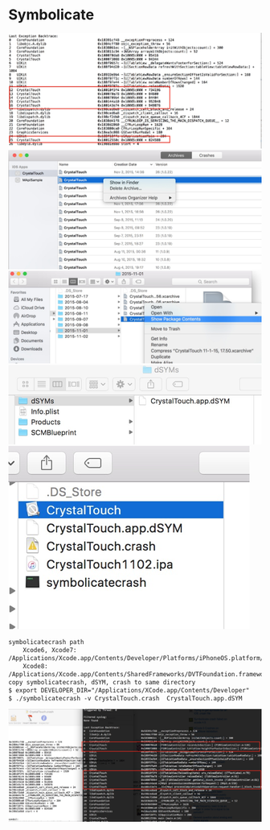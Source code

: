 # Symbolicate

![](assets/symbolicate/backtrace1.jpg)  
![](assets/symbolicate/1918EDB3-F321-4E15-94DF-71D2E5DC7702.jpg)  
![](assets/symbolicate/55989D1E-84E3-4D10-8A82-C29984154988.jpg)  
![](assets/symbolicate/E40396B8-9B90-4A0B-8275-2C3148FBD6A7.jpg)  
![](assets/symbolicate/2015-11-02.jpg)

```
symbolicatecrash path
    Xcode6, Xcode7: /Applications/Xcode.app/Contents/Developer/Platforms/iPhoneOS.platform/Developer/Library/PrivateFrameworks/DTDeviceKit.framework/Versions/A/Resources/symbolicatecrash
    Xcode8: /Applications/Xcode.app/Contents/SharedFrameworks/DVTFoundation.framework/Versions/A/Resources/symbolicatecrash
copy symbolicatecrash, dSYM, crash to same directory
$ export DEVELOPER_DIR="/Applications/XCode.app/Contents/Developer" 
$ ./symbolicatecrash -v CrystalTouch.crash  CrystalTouch.app.dSYM
```

![](assets/symbolicate/backtrace2.jpg)

